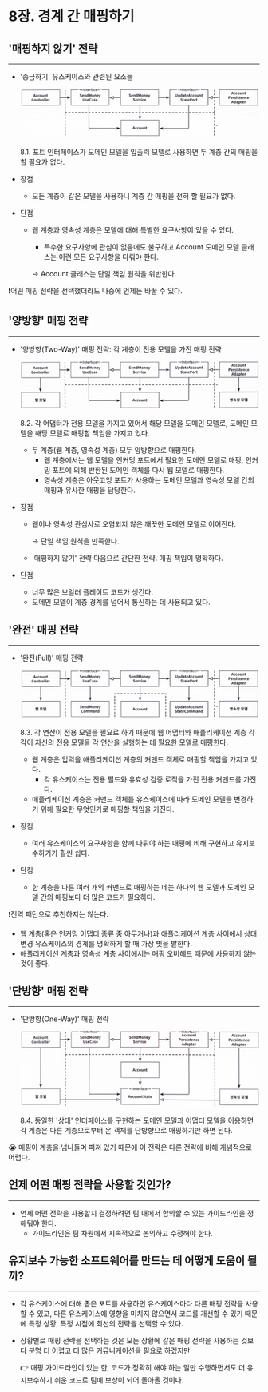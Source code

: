 # 8장. 경계 간 매핑하기

## '매핑하지 않기' 전략

---

- '송금하기' 유스케이스와 관련된 요소들
    
    ![8.1. 포트 인터페이스가 도메인 모델을 입출력 모델로 사용하면 두 계층 간의 매핑을 할 필요가 없다.](./image/8/image.png)
    
    8.1. 포트 인터페이스가 도메인 모델을 입출력 모델로 사용하면 두 계층 간의 매핑을 할 필요가 없다.
    

- 장점
    - 모든 계층이 같은 모델을 사용하니 계층 간 매핑을 전혀 할 필요가 없다.
- 단점
    - 웹 계층과 영속성 계층은 모델에 대해 특별한 요구사항이 있을 수 있다.
        - 특수한 요구사항에 관심이 없음에도 불구하고 Account 도메인 모델 클래스는 이런 모든 요구사항을 다뤄야 한다.
        
        → Account 클래스는 단일 책임 원칙을 위반한다.
        

❗어떤 매핑 전략을 선택했더라도 나중에 언제든 바꿀 수 있다.

## '양방향' 매핑 전략

---

- '양방향(Two-Way)' 매핑 전략: 각 계층이 전용 모델을 가진 매핑 전략
    
    ![8.2. 각 어댑터가 전용 모델을 가지고 있어서 해당 모델을 도메인 모델로, 도메인 모델을 해당 모델로 매핑할 책임을 가지고 있다.](./image/8/image%201.png)
    
    8.2. 각 어댑터가 전용 모델을 가지고 있어서 해당 모델을 도메인 모델로, 도메인 모델을 해당 모델로 매핑할 책임을 가지고 있다.
    
    - 두 계층(웹 계층, 영속성 계층) 모두 양방향으로 매핑한다.
        - 웹 계층에서는 웹 모델을 인커밍 포트에서 필요한 도메인 모델로 매핑, 인커밍 포트에 의해 반환된 도메인 객체를 다시 웹 모델로 매핑한다.
        - 영속성 계층은 아웃고잉 포트가 사용하는 도메인 모델과 영속성 모델 간의 매핑과 유사한 매핑을 담당한다.

- 장점
    - 웹이나 영속성 관심사로 오염되지 않은 깨끗한 도메인 모델로 이어진다.
        
        → 단일 책임 원칙을 만족한다.
        
    - '매핑하지 않기' 전략 다음으로 간단한 전략. 매핑 책임이 명확하다.
- 단점
    - 너무 많은 보일러 플레이트 코드가 생긴다.
    - 도메인 모델이 계층 경계를 넘어서 통신하는 데 사용되고 있다.

## '완전' 매핑 전략

---

- '완전(Full)' 매핑 전략
    
    ![8.3. 각 연산이 전용 모델을 필요로 하기 때문에 웹 어댑터와 애플리케이션 계층 각각이 자신의 전용 모델을 각 연산을 실행하는 데 필요한 모델로 매핑한다.](./image/8/image%202.png)
    
    8.3. 각 연산이 전용 모델을 필요로 하기 때문에 웹 어댑터와 애플리케이션 계층 각각이 자신의 전용 모델을 각 연산을 실행하는 데 필요한 모델로 매핑한다.
    
    - 웹 계층은 입력을 애플리케이션 계층의 커맨드 객체로 매핑할 책임을 가지고 있다.
        - 각 유스케이스는 전용 필드와 유효성 검증 로직을 가진 전용 커맨드를 가진다.
    - 애플리케이션 계층은 커맨드 객체를 유스케이스에 따라 도메인 모델을 변경하기 위해 필요한 무엇인가로 매핑할 책임을 가진다.

- 장점
    - 여러 유스케이스의 요구사항을 함께 다뤄야 하는 매핑에 비해 구현하고 유지보수하기가 훨씬 쉽다.
- 단점
    - 한 계층을 다른 여러 개의 커맨드로 매핑하는 데는 하나의 웹 모델과 도메인 모델 간의 매핑보다 더 많은 코드가 필요하다.

❗전역 패턴으로 추천하지는 않는다.

- 웹 계층(혹은 인커밍 어댑터 종류 중 아무거나)과 애플리케이션 계층 사이에서 상태 변경 유스케이스의 경계를 명확하게 할 때 가장 빛을 발한다.
- 애플리케이션 계층과 영속성 계층 사이에서는 매핑 오버헤드 때문에 사용하지 않는 것이 좋다.

## '단방향' 매핑 전략

---

- '단방향(One-Way)' 매핑 전략
    
    ![8.4. 동일한 '상태' 인터페이스를 구현하는 도메인 모델과 어댑터 모델을 이용하면 각 계층은 다른 계층으로부터 온 객체를 단방향으로 매핑하기만 하면 된다.](./image/8/image%203.png)
    
    8.4. 동일한 '상태' 인터페이스를 구현하는 도메인 모델과 어댑터 모델을 이용하면 각 계층은 다른 계층으로부터 온 객체를 단방향으로 매핑하기만 하면 된다.
    

😭 매핑이 계층을 넘나들며 퍼져 있기 때문에 이 전략은 다른 전략에 비해 개념적으로 어렵다.

## 언제 어떤 매핑 전략을 사용할 것인가?

---

- 언제 어떤 전략을 사용할지 결정하려면 팀 내에서 합의할 수 있는 가이드라인을 정해둬야 한다.
    - 가이드라인은 팀 차원에서 지속적으로 논의하고 수정해야 한다.

## 유지보수 가능한 소프트웨어를 만드는 데 어떻게 도움이 될까?

---

- 각 유스케이스에 대해 좁은 포트를 사용하면 유스케이스마다 다른 매핑 전략을 사용할 수 있고, 다른 유스케이스에 영향을 미치지 않으면서 코드를 개선할 수 있기 때문에 특정 상황, 특정 시점에 최선의 전략을 선택할 수 있다.
- 상황별로 매핑 전략을 선택하는 것은 모든 상황에 같은 매핑 전략을 사용하는 것보다 분명 더 어렵고 더 많은 커뮤니케이션을 필요로 하겠지만
    
    👉 매핑 가이드라인이 있는 한, 코드가 정확히 해야 하는 일만 수행하면서도 더 유지보수하기 쉬운 코드로 팀에 보상이 되어 돌아올 것이다.

